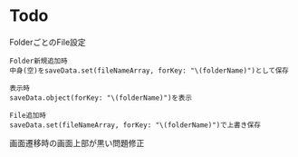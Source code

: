 # Todo

FolderごとのFile設定

    Folder新規追加時
    中身(空)をsaveData.set(fileNameArray, forKey: "\(folderName)")として保存

    表示時
    saveData.object(forKey: "\(folderName)")を表示

    File追加時
    saveData.set(fileNameArray, forKey: "\(folderName)")で上書き保存

画面遷移時の画面上部が黒い問題修正
